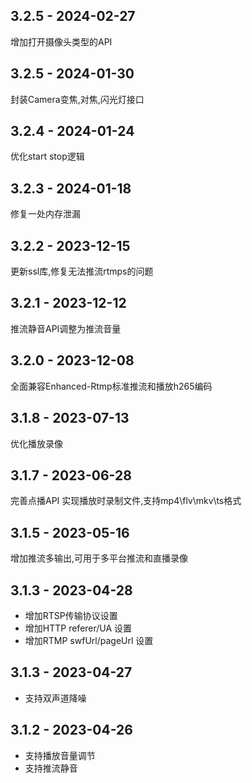 ## 3.2.5 - 2024-02-27
增加打开摄像头类型的API

## 3.2.5 - 2024-01-30
封装Camera变焦,对焦,闪光灯接口

## 3.2.4 - 2024-01-24
优化start stop逻辑

## 3.2.3 - 2024-01-18
修复一处内存泄漏

## 3.2.2 - 2023-12-15
更新ssl库,修复无法推流rtmps的问题

## 3.2.1 - 2023-12-12
推流静音API调整为推流音量

## 3.2.0 - 2023-12-08
全面兼容Enhanced-Rtmp标准推流和播放h265编码

## 3.1.8 - 2023-07-13
优化播放录像

## 3.1.7 - 2023-06-28
完善点播API
实现播放时录制文件,支持mp4\flv\mkv\ts格式

## 3.1.5 - 2023-05-16
增加推流多输出,可用于多平台推流和直播录像

## 3.1.3 - 2023-04-28
* 增加RTSP传输协议设置
* 增加HTTP referer/UA 设置
* 增加RTMP swfUrl/pageUrl 设置

## 3.1.3 - 2023-04-27
* 支持双声道降噪
 
## 3.1.2 - 2023-04-26
* 支持播放音量调节
* 支持推流静音
